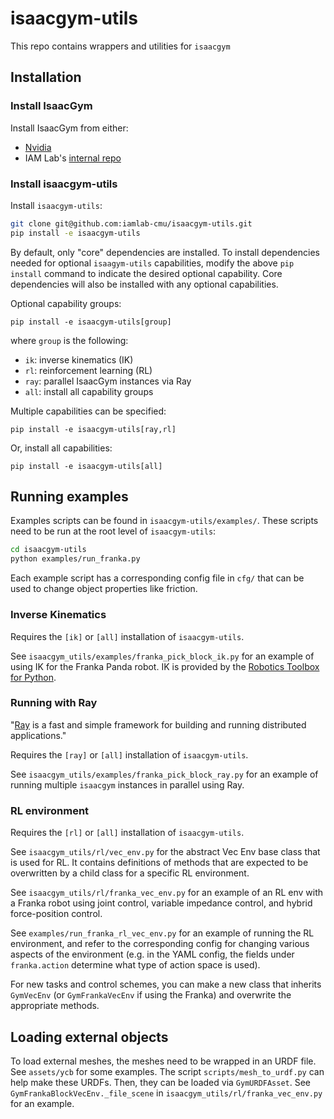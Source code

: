 # isaacgym-utils
This repo contains wrappers and utilities for `isaacgym`

## Installation

### Install IsaacGym

Install IsaacGym from either:
- [Nvidia](https://developer.nvidia.com/isaac-gym)
- IAM Lab's [internal repo](https://github.com/iamlab-cmu/isaacgym.git)

### Install isaacgym-utils

Install `isaacgym-utils`:

```bash
git clone git@github.com:iamlab-cmu/isaacgym-utils.git
pip install -e isaacgym-utils
```

By default, only "core" dependencies are installed. To install dependencies needed for optional `isaagym-utils` capabilities, modify the above `pip install` command to indicate the desired optional capability. Core dependencies will also be installed with any optional capabilities.

Optional capability groups:
```
pip install -e isaacgym-utils[group]
```

where `group` is the following:
- `ik`: inverse kinematics (IK)
- `rl`: reinforcement learning (RL)
- `ray`: parallel IsaacGym instances via Ray
- `all`: install all capability groups

Multiple capabilities can be specified:
```
pip install -e isaacgym-utils[ray,rl]
```

Or, install all capabilities:
```
pip install -e isaacgym-utils[all]
```

## Running examples

Examples scripts can be found in `isaacgym-utils/examples/`.
These scripts need to be run at the root level of `isaacgym-utils`:

```bash
cd isaacgym-utils
python examples/run_franka.py
```

Each example script has a corresponding config file in `cfg/` that can be used to change object properties like friction.

### Inverse Kinematics

Requires the `[ik]` or `[all]` installation of `isaacgym-utils`.

See `isaacgym_utils/examples/franka_pick_block_ik.py` for an example of using IK for the Franka Panda robot. IK is provided by the [Robotics Toolbox for Python](https://github.com/petercorke/robotics-toolbox-python).

### Running with Ray

"[Ray](https://github.com/ray-project/ray) is a fast and simple framework for building and running distributed
applications."

Requires the `[ray]` or `[all]` installation of `isaacgym-utils`.

See `isaacgym_utils/examples/franka_pick_block_ray.py` for an example of
running multiple `isaacgym` instances in parallel using Ray.

### RL environment

Requires the `[rl]` or `[all]` installation of `isaacgym-utils`.

See `isaacgym_utils/rl/vec_env.py` for the abstract Vec Env base class that is used for RL.
It contains definitions of methods that are expected to be overwritten by a child class for a specific RL environment.

See `isaacgym_utils/rl/franka_vec_env.py` for an example of an RL env with a Franka robot using joint control, variable impedance control, and hybrid force-position control.

See `examples/run_franka_rl_vec_env.py` for an example of running the RL environment, and refer to the corresponding config for changing various aspects of the environment (e.g. in the YAML config, the fields under `franka.action` determine what type of action space is used).

For new tasks and control schemes, you can make a new class that inherits `GymVecEnv` (or `GymFrankaVecEnv` if using the Franka) and overwrite the appropriate methods.

## Loading external objects
To load external meshes, the meshes need to be wrapped in an URDF file.
See `assets/ycb` for some examples.
The script `scripts/mesh_to_urdf.py` can help make these URDFs.
Then, they can be loaded via `GymURDFAsset`.
See `GymFrankaBlockVecEnv._file_scene` in `isaacgym_utils/rl/franka_vec_env.py` for an example.
